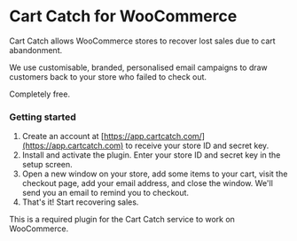 # Cart Catch for WooCommerce
Cart Catch allows WooCommerce stores to recover lost sales due to cart abandonment. 

We use customisable, branded, personalised email campaigns to draw customers back to your store who failed to check out.

Completely free.


### Getting started
1. Create an account at [https://app.cartcatch.com/](https://app.cartcatch.com) to receive your store ID and secret key.
2. Install and activate the plugin. Enter your store ID and secret key in the setup screen.
3. Open a new window on your store, add some items to your cart, visit the checkout page, add your email address, and close the window. We'll send you an email to remind you to checkout.
4. That's it! Start recovering sales.

This is a required plugin for the Cart Catch service to work on WooCommerce.
